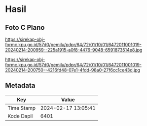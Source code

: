 # Hasil

## Foto C Plano

https://sirekap-obj-formc.kpu.go.id/57d0/pemilu/pdpr/64/72/01/10/01/6472011001019-20240214-200959--225a1915-a0f8-4476-9048-6591873514e8.jpg

https://sirekap-obj-formc.kpu.go.id/57d0/pemilu/pdpr/64/72/01/10/01/6472011001019-20240214-200750--4216fd48-07e1-4fdd-98a0-27f6cc1ce43d.jpg


## Metadata

| Key        | Value               |
| ---------- | ------------------- |
| Time Stamp | 2024-02-17 13:05:41 |
| Kode Dapil | 6401                |




